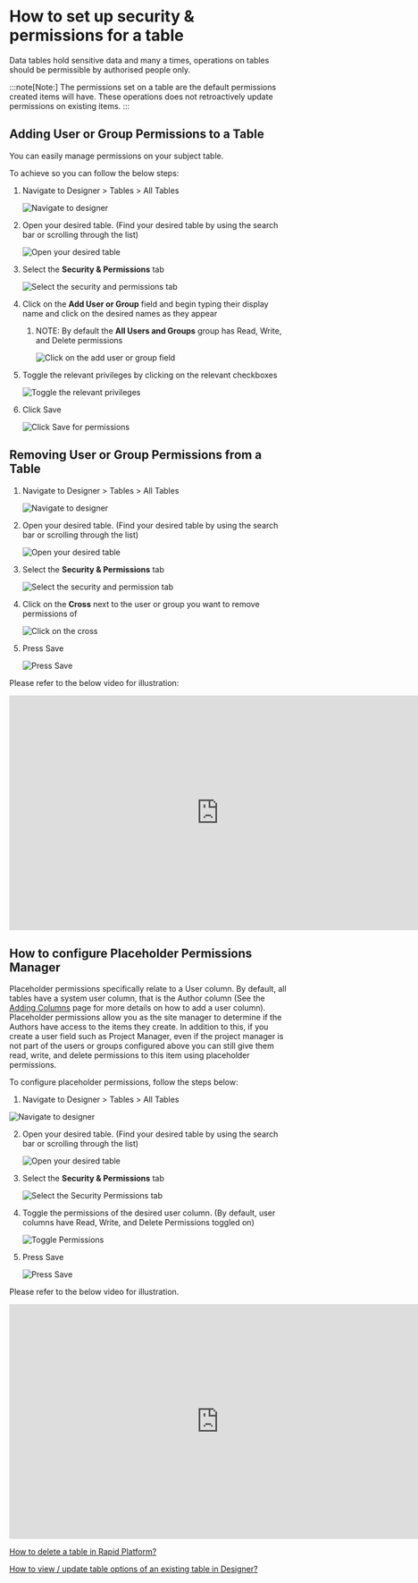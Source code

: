 # How to set up security & permissions for a table

Data tables hold sensitive data and many a times, operations on tables should be permissible by authorised people only.

:::note[Note:] The permissions set on a table are the default permissions created items will have. These operations does not retroactively update permissions on existing items.
:::

## Adding User or Group Permissions to a Table

You can easily manage permissions on your subject table.

To achieve so you can follow the below steps:

1. Navigate to Designer > Tables > All Tables  

    ![Navigate to designer](NaviagetToDesigner.png)

2. Open your desired table. (Find your desired table by using the search bar or scrolling through the list)  

    ![Open your desired table](../../OpenYourDesiredTable.png)

3. Select the **Security &amp; Permissions** tab  

    ![Select the security and permissions tab](SelectTheSecurityAndPermissionsTab.png)

4. Click on the **Add User or Group** field and begin typing their display name and click on the desired names as they appear 
    1. NOTE: By default the **All Users and Groups** group has Read, Write, and Delete permissions  

        ![Click on the add user or group field](ClickOnTheAddUserOrGroupField.png)

5. Toggle the relevant privileges by clicking on the relevant checkboxes  

   ![Toggle the relevant privileges](ToggleTheRelevantPrivileges.png)

6. Click Save   

    ![Click Save for permissions](ClickSaveForPermissions.png)

## Removing User or Group Permissions from a Table

1. Navigate to Designer > Tables > All Tables

    ![Navigate to designer](NaviagetToDesigner.png)

2. Open your desired table. (Find your desired table by using the search bar or scrolling through the list)  

    ![Open your desired table](../../OpenYourDesiredTable.png)

3. Select the **Security &amp; Permissions** tab  

    ![Select the security and permission tab](SelectTheSecurityAndPermissionsTab.png)

4. Click on the **Cross** next to the user or group you want to remove permissions of  

   ![Click on the cross](ClickTheCorssNextToTheUserOrGroup.png)

5. Press Save  

    ![Press Save](PressSaveForThePermissions.png)

Please refer to the below video for illustration:

<iframe allowfullscreen="allowfullscreen" frameborder="0" height="420" src="https://www.youtube.com/embed/HUrlNfeeglU?si=ip6Sj52s3q8WI-lF" title="YouTube video player" width="750"></iframe>

## How to configure Placeholder Permissions Manager

Placeholder permissions specifically relate to a User column. By default, all tables have a system user column, that is the Author column (See the [Adding Columns](../how-to-add-columns-to-a-data-table/how-to-add-columns-to-a-data-table.md) page for more details on how to add a user column). Placeholder permissions allow you as the site manager to determine if the Authors have access to the items they create. In addition to this, if you create a user field such as Project Manager, even if the project manager is not part of the users or groups configured above you can still give them read, write, and delete permissions to this item using placeholder permissions.

To configure placeholder permissions, follow the steps below:

1. Navigate to Designer > Tables > All Tables  

  ![Navigate to designer](NaviagetToDesigner.png)

2. Open your desired table. (Find your desired table by using the search bar or scrolling through the list)  

    ![Open your desired table](../../OpenYourDesiredTable.png) 

3. Select the **Security &amp; Permissions** tab  

    ![Select the Security Permissions tab](SelectTheSecurityAndPermissionsTab.png)

4. Toggle the permissions of the desired user column. (By default, user columns have Read, Write, and Delete Permissions toggled on) 

    ![Toggle Permissions](TogglePermissionsYouWant.png) 

5. Press Save  

    ![Press Save](PressSaveForThePermissions.png)

Please refer to the below video for illustration.

<iframe allowfullscreen="allowfullscreen" frameborder="0" height="420" src="https://www.youtube.com/embed/OAfwwdwb0Es?si=BSzK7rBkQtoiHZ7M" title="YouTube video player" width="750"></iframe>

[How to delete a table in Rapid Platform?](../how-to-edit-delete-a-column-from-a-table/how-to-edit-delete-a-column-from-a-table.md "How to delete a table in Rapid Platform?")

[How to view / update table options of an existing table in Designer?](../how-to-view-update-table-options-of-a-table/how-to-view-update-table-options-of-a-table.md "How to view / update table options of an existing table in Designer?")

